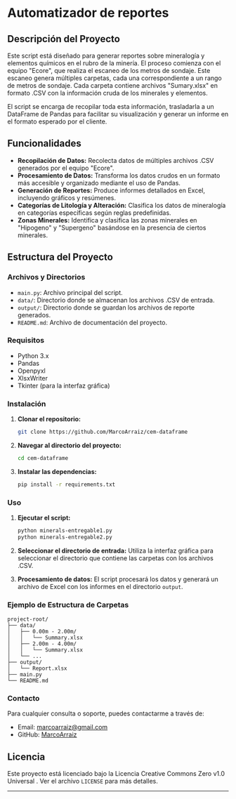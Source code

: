# Automatizador de reportes

## Descripción del Proyecto

Este script está diseñado para generar reportes sobre mineralogía y elementos químicos en el rubro de la minería. El proceso comienza con el equipo "Ecore", que realiza el escaneo de los metros de sondaje. Este escaneo genera múltiples carpetas, cada una correspondiente a un rango de metros de sondaje. Cada carpeta contiene archivos "Sumary.xlsx" en formato .CSV con la información cruda de los minerales y elementos.

El script se encarga de recopilar toda esta información, trasladarla a un DataFrame de Pandas para facilitar su visualización y generar un informe en el formato esperado por el cliente.

## Funcionalidades

- **Recopilación de Datos:** Recolecta datos de múltiples archivos .CSV generados por el equipo "Ecore".
- **Procesamiento de Datos:** Transforma los datos crudos en un formato más accesible y organizado mediante el uso de Pandas.
- **Generación de Reportes:** Produce informes detallados en Excel, incluyendo gráficos y resúmenes.
- **Categorías de Litología y Alteración:** Clasifica los datos de mineralogía en categorías específicas según reglas predefinidas.
- **Zonas Minerales:** Identifica y clasifica las zonas minerales en "Hipogeno" y "Supergeno" basándose en la presencia de ciertos minerales.

## Estructura del Proyecto

### Archivos y Directorios

- `main.py`: Archivo principal del script.
- `data/`: Directorio donde se almacenan los archivos .CSV de entrada.
- `output/`: Directorio donde se guardan los archivos de reporte generados.
- `README.md`: Archivo de documentación del proyecto.

### Requisitos

- Python 3.x
- Pandas
- Openpyxl
- XlsxWriter
- Tkinter (para la interfaz gráfica)

### Instalación

1. **Clonar el repositorio:**
   ```bash
   git clone https://github.com/MarcoArraiz/cem-dataframe
   ```
2. **Navegar al directorio del proyecto:**
   ```bash
   cd cem-dataframe
   ```
3. **Instalar las dependencias:**
   ```bash
   pip install -r requirements.txt
   ```

### Uso

1. **Ejecutar el script:**
   ```bash
   python minerals-entregable1.py
   python minerals-entregable2.py
   ```
2. **Seleccionar el directorio de entrada:**
   Utiliza la interfaz gráfica para seleccionar el directorio que contiene las carpetas con los archivos .CSV.


3. **Procesamiento de datos:**
   El script procesará los datos y generará un archivo de Excel con los informes en el directorio `output`.

### Ejemplo de Estructura de Carpetas

```
project-root/
├── data/
│   ├── 0.00m - 2.00m/
│   │   └── Summary.xlsx
│   ├── 2.00m - 4.00m/
│   │   └── Summary.xlsx
│   └── ...
├── output/
│   └── Report.xlsx
├── main.py
└── README.md
```

### Contacto

Para cualquier consulta o soporte, puedes contactarme a través de:

- Email: marcoarraiz@gmail.com
- GitHub: [MarcoArraiz](https://github.com/MarcoArraiz)

## Licencia

Este proyecto está licenciado bajo la Licencia Creative Commons Zero v1.0 Universal . Ver el archivo `LICENSE` para más detalles.

---

